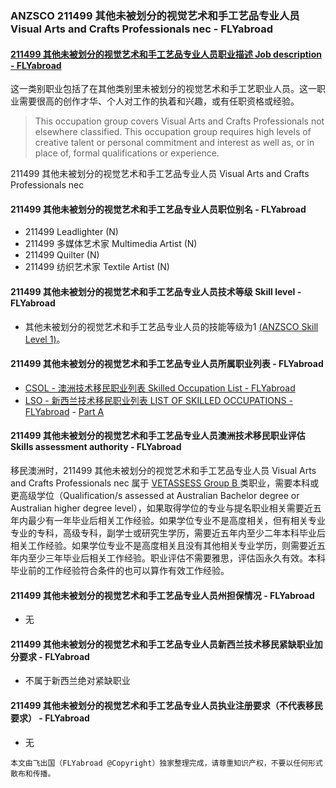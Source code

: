 ### ANZSCO 211499 其他未被划分的视觉艺术和手工艺品专业人员 Visual Arts and Crafts Professionals nec - FLYabroad ###

####  [211499 其他未被划分的视觉艺术和手工艺品专业人员职业描述 Job description - FLYabroad](http://www.flyabroadvisa.com/anzsco/2114.html#211499)

这一类别职业包括了在其他类别里未被划分的视觉艺术和手工艺职业人员。这一职业需要很高的创作才华、个人对工作的执着和兴趣，或有任职资格或经验。

> This occupation group covers Visual Arts and Crafts Professionals not elsewhere classified. This occupation group requires high levels of creative talent or personal commitment and interest as well as, or in place of, formal qualifications or experience.

211499 其他未被划分的视觉艺术和手工艺品专业人员 Visual Arts and Crafts Professionals nec

#### 211499 其他未被划分的视觉艺术和手工艺品专业人员职位别名 - FLYabroad
 
- 211499	 Leadlighter (N)
- 211499 多媒体艺术家 Multimedia Artist (N)
- 211499	Quilter (N)
- 211499 纺织艺术家 Textile Artist (N)

#### 211499 其他未被划分的视觉艺术和手工艺品专业人员技术等级 Skill level - FLYabroad

- 其他未被划分的视觉艺术和手工艺品专业人员的技能等级为1 [(ANZSCO Skill Level 1)](http://www.flyabroadvisa.com/anzsco/)。

#### 211499 其他未被划分的视觉艺术和手工艺品专业人员所属职业列表 - FLYabroad

- [CSOL - 澳洲技术移民职业列表 Skilled Occupation List - FLYabroad](http://www.flyabroadvisa.com/sol/)
- [LSO - 新西兰技术移民职业列表 LIST OF SKILLED OCCUPATIONS - FLYabroad](http://nz.flyabroadvisa.com/lso/) - [Part A](parta)

#### 211499 其他未被划分的视觉艺术和手工艺品专业人员澳洲技术移民职业评估 Skills assessment authority - FLYabroad

移民澳洲时，211499 其他未被划分的视觉艺术和手工艺品专业人员 Visual Arts and Crafts Professionals nec 属于 [VETASSESS Group B ](http://www.flyabroadvisa.com/ass/vetassess.html)类职业，需要本科或更高级学位（Qualification/s assessed at Australian Bachelor degree or Australian higher degree level），如果取得学位的专业与提名职业相关需要近五年内最少有一年毕业后相关工作经验。如果学位专业不是高度相关，但有相关专业专业的专科，高级专科，副学士或研究生学历，需要近五年内至少二年本科毕业后相关工作经验。如果学位专业不是高度相关且没有其他相关专业学历，则需要近五年内至少三年毕业后相关工作经验。职业评估不需要雅思，评估函永久有效。本科毕业前的工作经验符合条件的也可以算作有效工作经验。

#### 211499 其他未被划分的视觉艺术和手工艺品专业人员州担保情况 - FLYabroad

- 无

#### 211499 其他未被划分的视觉艺术和手工艺品专业人员新西兰技术移民紧缺职业加分要求 - FLYabroad

- 不属于新西兰绝对紧缺职业

#### 211499 其他未被划分的视觉艺术和手工艺品专业人员执业注册要求（不代表移民要求） - FLYabroad

- 无

`本文由飞出国（FLYabroad @Copyright）独家整理完成，请尊重知识产权，不要以任何形式散布和传播。`